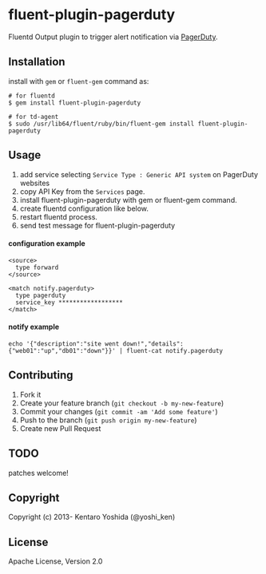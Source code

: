 # fluent-plugin-pagerduty

Fluentd Output plugin to trigger alert notification via [PagerDuty](http://www.pagerduty.com/).

## Installation

install with `gem` or `fluent-gem` command as:

```
# for fluentd
$ gem install fluent-plugin-pagerduty

# for td-agent
$ sudo /usr/lib64/fluent/ruby/bin/fluent-gem install fluent-plugin-pagerduty
```

## Usage

1. add service selecting `Service Type : Generic API system` on PagerDuty websites
2. copy API Key from the `Services` page.
3. install fluent-plugin-pagerduty with gem or fluent-gem command.
4. create fluentd configuration like below.
5. restart fluentd process.
6. send test message for fluent-plugin-pagerduty

#### configuration example

```
<source>
  type forward
</source>

<match notify.pagerduty>
  type pagerduty
  service_key ******************
</match>
```

#### notify example

```
echo '{"description":"site went down!","details":{"web01":"up","db01":"down"}}' | fluent-cat notify.pagerduty
```

## Contributing

1. Fork it
2. Create your feature branch (`git checkout -b my-new-feature`)
3. Commit your changes (`git commit -am 'Add some feature'`)
4. Push to the branch (`git push origin my-new-feature`)
5. Create new Pull Request

## TODO

patches welcome!

## Copyright

Copyright (c) 2013- Kentaro Yoshida (@yoshi_ken)

## License

Apache License, Version 2.0

